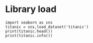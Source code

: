 # Library load
```
import seaborn as sns
titanic = sns,load_dataset('titanic')
print(titanic.head())
print(titanic.info())
```